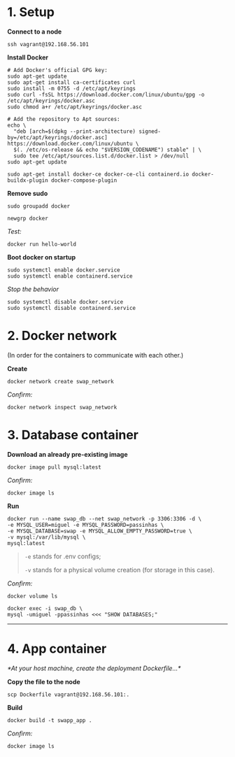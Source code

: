 # 1. Setup
**Connect to a node**
```
ssh vagrant@192.168.56.101
```

**Install Docker**
```
# Add Docker's official GPG key:
sudo apt-get update
sudo apt-get install ca-certificates curl
sudo install -m 0755 -d /etc/apt/keyrings
sudo curl -fsSL https://download.docker.com/linux/ubuntu/gpg -o /etc/apt/keyrings/docker.asc
sudo chmod a+r /etc/apt/keyrings/docker.asc

# Add the repository to Apt sources:
echo \
  "deb [arch=$(dpkg --print-architecture) signed-by=/etc/apt/keyrings/docker.asc] https://download.docker.com/linux/ubuntu \
  $(. /etc/os-release && echo "$VERSION_CODENAME") stable" | \
  sudo tee /etc/apt/sources.list.d/docker.list > /dev/null
sudo apt-get update
```

```
sudo apt-get install docker-ce docker-ce-cli containerd.io docker-buildx-plugin docker-compose-plugin
```

**Remove sudo**
```
sudo groupadd docker
```

```
newgrp docker
```

*Test:*
```
docker run hello-world
```

**Boot docker on startup**
```
sudo systemctl enable docker.service
sudo systemctl enable containerd.service
```

*Stop the behavior*
```
sudo systemctl disable docker.service
sudo systemctl disable containerd.service
```


# 2. Docker network
(In order for the containers to communicate with each other.)

**Create**
```
docker network create swap_network
```
*Confirm:*
```
docker network inspect swap_network
```


# 3. Database container

**Download an already pre-existing image**
```
docker image pull mysql:latest
```
*Confirm:*
```
docker image ls
```

**Run**
```
docker run --name swap_db --net swap_network -p 3306:3306 -d \
-e MYSQL_USER=miguel -e MYSQL_PASSWORD=passinhas \
-e MYSQL_DATABASE=swap -e MYSQL_ALLOW_EMPTY_PASSWORD=true \
-v mysql:/var/lib/mysql \
mysql:latest
```
> `-e` stands for .env configs;
> 
> `-v` stands for a physical volume creation (for storage in this case).

*Confirm:*
```
docker volume ls
```
```
docker exec -i swap_db \
mysql -umiguel -ppassinhas <<< "SHOW DATABASES;"
```

<hr>

# 4. App container
*\*At your host machine, create the deployment Dockerfile...\**

**Copy the file to the node**
```
scp Dockerfile vagrant@192.168.56.101:.
```

**Build**
```
docker build -t swapp_app .
```
*Confirm:*
```
docker image ls
```
